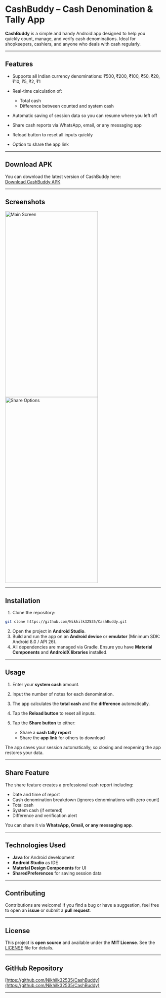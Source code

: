 # CashBuddy – Cash Denomination & Tally App

**CashBuddy** is a simple and handy Android app designed to help you quickly count, manage, and verify cash denominations. Ideal for shopkeepers, cashiers, and anyone who deals with cash regularly.

---

## Features

* Supports all Indian currency denominations: ₹500, ₹200, ₹100, ₹50, ₹20, ₹10, ₹5, ₹2, ₹1
* Real-time calculation of:

  * Total cash
  * Difference between counted and system cash
* Automatic saving of session data so you can resume where you left off
* Share cash reports via WhatsApp, email, or any messaging app
* Reload button to reset all inputs quickly
* Option to share the app link

---

## Download APK

You can download the latest version of CashBuddy here:  
[Download CashBuddy APK](https://github.com/Nikhilk32535/CashBuddy/releases/download/v1.0/CashBuddy.apk)

---

## Screenshots

<!-- Main Screen -->
<img src="https://github.com/user-attachments/assets/d4397e2b-efbd-4f86-ad0d-249676c22f8a" alt="Main Screen" width="300" height="600">

<!-- Share Options -->
<img src="https://github.com/user-attachments/assets/d9d759ed-a7a0-4056-995f-8c3d4efb2ace" alt="Share Options" width="300" height="600">


---

## Installation

1. Clone the repository:

```bash
git clone https://github.com/Nikhilk32535/CashBuddy.git
```

2. Open the project in **Android Studio**.
3. Build and run the app on an **Android device** or **emulator** (Minimum SDK: Android 8.0 / API 26).
4. All dependencies are managed via Gradle. Ensure you have **Material Components** and **AndroidX libraries** installed.

---

## Usage

1. Enter your **system cash** amount.
2. Input the number of notes for each denomination.
3. The app calculates the **total cash** and the **difference** automatically.
4. Tap the **Reload button** to reset all inputs.
5. Tap the **Share button** to either:

   * Share a **cash tally report**
   * Share the **app link** for others to download

The app saves your session automatically, so closing and reopening the app restores your data.

---

## Share Feature

The share feature creates a professional cash report including:

* Date and time of report
* Cash denomination breakdown (ignores denominations with zero count)
* Total cash
* System cash (if entered)
* Difference and verification alert

You can share it via **WhatsApp, Gmail, or any messaging app**.

---

## Technologies Used

* **Java** for Android development
* **Android Studio** as IDE
* **Material Design Components** for UI
* **SharedPreferences** for saving session data

---

## Contributing

Contributions are welcome! If you find a bug or have a suggestion, feel free to open an **issue** or submit a **pull request**.

---

## License

This project is **open source** and available under the **MIT License**. See the [LICENSE](LICENSE) file for details.

---

## GitHub Repository

[https://github.com/Nikhilk32535/CashBuddy](https://github.com/Nikhilk32535/CashBuddy)

---
